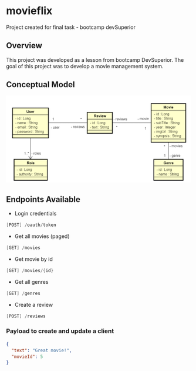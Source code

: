 # movieflix
Project created for final task - bootcamp devSuperior

## Overview
This project was developed as a lesson from bootcamp DevSuperior. The goal of this project was to develop a movie management system.

## Conceptual Model
![](https://github.com/matheeuspc/projectImages/blob/main/conceptual_model_movieflix.png?raw=true)
## Endpoints Available
  * Login credentials
  ```java
  [POST] /oauth/token
  ```
  * Get all movies (paged)
  ```java
  [GET] /movies
  ```
  * Get movie by id
  ```java
  [GET] /movies/{id}
  ```
  * Get all genres
  ```java
  [GET] /genres
  ```
  * Create a review
  ```java
  [POST] /reviews
  ```
  
  ### Payload to create and update a client
  ```json
  {
    "text": "Great movie!",
    "movieId": 5
}
  ```
